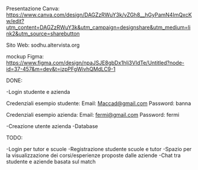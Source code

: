 
Presentazione Canva: https://www.canva.com/design/DAGZzRWuY3k/vZGh8__hGyPamN4ImQxcKw/edit?utm_content=DAGZzRWuY3k&utm_campaign=designshare&utm_medium=link2&utm_source=sharebutton

Sito Web: sodhu.altervista.org

mockup Figma: https://www.figma.com/design/npaJSJE8gbDx1hlj3VIdTe/Untitled?node-id=37-457&m=dev&t=izpPFgWivhQMdLC9-1


DONE:

-Login studente e azienda

Credenziali esempio studente:
 Email: Maccad@gmail.com
 Password: banna

Credenziali esempio azienda:
 Email: fermi@gmail.com
 Password: fermi

-Creazione utente azienda
-Database

TODO:

-Login per tutor e scuole
-Registrazione studente scuole e tutor
-Spazio per la visualizzazione dei corsi/esperienze proposte dalle aziende
-Chat tra studente e aziende basata sul match